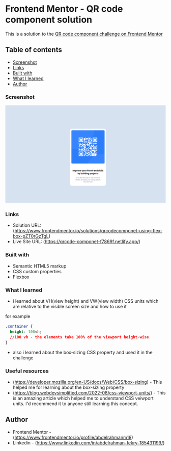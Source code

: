 # Frontend Mentor - QR code component solution

This is a solution to the [QR code component challenge on Frontend Mentor](https://www.frontendmentor.io/challenges/qr-code-component-iux_sIO_H)

## Table of contents

- [Screenshot](#screenshot)
- [Links](#links)
- [Built with](#built-with)
- [What I learned](#what-i-learned)
- [Author](#author)

### Screenshot

![](./images/QrCodeComponetSolution.png)

### Links

- Solution URL: (https://www.frontendmentor.io/solutions/qrcodecomponet-using-flex-box-pZT0rGzTgL)
- Live Site URL: (https://qrcode-componet-f7869f.netlify.app/)

### Built with

- Semantic HTML5 markup
- CSS custom properties
- Flexbox

### What I learned

- i learned about VH(view height) and VW(view width) CSS units which are relative to the visible screen size and how to use it

for example

```css
.container {
  height: 100vh;
  //100 vh - the elements take 100% of the viewport height-wise
}
```

- also i learned about the box-sizing CSS property and used it in the challenge

### Useful resources

- (https://developer.mozilla.org/en-US/docs/Web/CSS/box-sizing) - This helped me for learning about the box-sizing property
- (https://blog.webdevsimplified.com/2022-08/css-viewport-units/) - This is an amazing article which helped me to understand CSS veiwport units. I'd recommend it to anyone still learning this concept.

## Author

- Frontend Mentor - (https://www.frontendmentor.io/profile/abdelrahmanm18)
- Linkedin - (https://www.linkedin.com/in/abdelrahman-fekry-185431199/)
